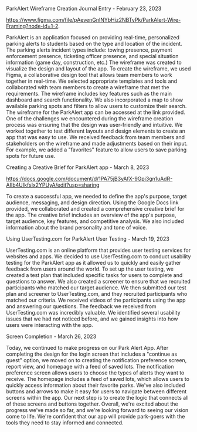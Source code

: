 ParkAlert Wireframe Creation Journal Entry - February 23, 2023

https://www.figma.com/file/pAevenGnINYbHiz2NBTvPk/ParkAlert-Wire-Framing?node-id=1-2.

ParkAlert is an application focused on providing real-time, personalized parking alerts to students based on the type and location of the incident. 
The parking alerts incident types include: towing presence, payment enforcement presence, ticketing officer presence, and 
special situation information (game day, construction, etc.) The wireframe was created to visualize the design and layout of the app. 
To create the wireframe, we used Figma, a collaborative design tool that allows team members to work together in real-time. We selected 
appropriate templates and tools and collaborated with team members to create a wireframe that met the requirements. The wireframe includes 
key features such as the main dashboard and search functionality. We also incorporated a map to show available parking spots and 
filters to allow users to customize their search. The wireframe for the ParkAlert app can be accessed at the link provided. 
One of the challenges we encountered during the wireframe creation process was ensuring that the design was user-friendly and intuitive. 
We worked together to test different layouts and design elements to create an app that was easy to use. We received feedback from team members 
and stakeholders on the wireframe and made adjustments based on their input. For example, we added a "favorites" feature to allow users 
to save parking spots for future use.

Creating a Creative Brief for ParkAlert app - March 8, 2023

https://docs.google.com/document/d/1PA75jB3yAfX-9Gpj3gn1uAdR-AIIb4UIkfsIx2YPUyA/edit?usp=sharing

To create a successful app, we needed to define the app's purpose, target audience, messaging, and design direction. 
Using the Google Docs link provided, we collaborated and created a comprehensive creative brief for the app. 
The creative brief includes an overview of the app's purpose, target audience, key features, and competitive analysis. 
We also included information about the brand personality and tone of voice.

Using UserTesting.com for ParkAlert User Testing - March 19, 2023

UserTesting.com is an online platform that provides user testing services for websites and apps. We decided to use UserTesting.com to 
conduct usability testing for the ParkAlert app as it allowed us to quickly and easily gather feedback from users around the world.
To set up the user testing, we created a test plan that included specific tasks for users to complete and questions to answer. We also 
created a screener to ensure that we recruited participants who matched our target audience. We then submitted our test plan and screener to 
UserTesting.com, and they recruited participants who matched our criteria. We received videos of the participants using the app and answering 
our questions. The feedback we received from UserTesting.com was incredibly valuable. We identified several usability issues that we had not noticed 
before, and we gained insights into how users were interacting with the app.

Screen Completion - March 26, 2023

Today, we continued to make progress on our Park Alert App. After completing the design for the login screen that includes a "continue as guest" option, we moved on to creating the notification preference screen, report view, and homepage with a feed of saved lots. The notification preference screen allows users to choose the types of alerts they want to receive. The homepage includes a feed of saved lots, which allows users to quickly access information about their favorite parks. We've also included buttons and arrows to make it easy for users to navigate between different screens within the app. Our next step is to create the logic that connects all of these screens and buttons together. Overall, we're excited about the progress we've made so far, and we're looking forward to seeing our vision come to life. We're confident that our app will provide park-goers with the tools they need to stay informed and connected.
